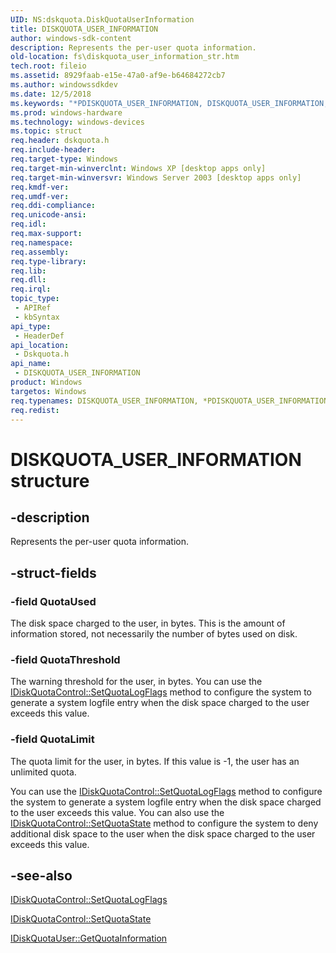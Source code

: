 ```yaml
---
UID: NS:dskquota.DiskQuotaUserInformation
title: DISKQUOTA_USER_INFORMATION
author: windows-sdk-content
description: Represents the per-user quota information.
old-location: fs\diskquota_user_information_str.htm
tech.root: fileio
ms.assetid: 8929faab-e15e-47a0-af9e-b64684272cb7
ms.author: windowssdkdev
ms.date: 12/5/2018
ms.keywords: "*PDISKQUOTA_USER_INFORMATION, DISKQUOTA_USER_INFORMATION, DISKQUOTA_USER_INFORMATION structure [Files], PDISKQUOTA_USER_INFORMATION, PDISKQUOTA_USER_INFORMATION structure pointer [Files], _win32_diskquota_user_information_str, base.diskquota_user_information_str, dskquota/DISKQUOTA_USER_INFORMATION, dskquota/PDISKQUOTA_USER_INFORMATION, fs.diskquota_user_information_str"
ms.prod: windows-hardware
ms.technology: windows-devices
ms.topic: struct
req.header: dskquota.h
req.include-header: 
req.target-type: Windows
req.target-min-winverclnt: Windows XP [desktop apps only]
req.target-min-winversvr: Windows Server 2003 [desktop apps only]
req.kmdf-ver: 
req.umdf-ver: 
req.ddi-compliance: 
req.unicode-ansi: 
req.idl: 
req.max-support: 
req.namespace: 
req.assembly: 
req.type-library: 
req.lib: 
req.dll: 
req.irql: 
topic_type:
 - APIRef
 - kbSyntax
api_type:
 - HeaderDef
api_location:
 - Dskquota.h
api_name:
 - DISKQUOTA_USER_INFORMATION
product: Windows
targetos: Windows
req.typenames: DISKQUOTA_USER_INFORMATION, *PDISKQUOTA_USER_INFORMATION
req.redist: 
---
```


# DISKQUOTA_USER_INFORMATION structure


## -description


Represents the per-user quota information.


## -struct-fields




### -field QuotaUsed

The disk space charged to the user, in bytes. This is the amount of information stored, not necessarily the number of bytes used on disk.


### -field QuotaThreshold

The warning threshold for the user, in bytes. You can use the 
<a href="https://msdn.microsoft.com/8e5a1637-ad10-4a36-8493-b57c254ae273">IDiskQuotaControl::SetQuotaLogFlags</a> method to configure the system to generate a system logfile entry when the disk space charged to the user exceeds this value.


### -field QuotaLimit

The quota limit for the user, in bytes. If this value is -1, the user has an unlimited quota. 




You can use the <a href="https://msdn.microsoft.com/8e5a1637-ad10-4a36-8493-b57c254ae273">IDiskQuotaControl::SetQuotaLogFlags</a> method to configure the system to generate a system logfile entry when the disk space charged to the user exceeds this value. You can also use the 
<a href="https://msdn.microsoft.com/0bbacc3c-e212-4801-95d8-1e260123665d">IDiskQuotaControl::SetQuotaState</a> method to configure the system to deny additional disk space to the user when the disk space charged to the user exceeds this value.


## -see-also




<a href="https://msdn.microsoft.com/8e5a1637-ad10-4a36-8493-b57c254ae273">IDiskQuotaControl::SetQuotaLogFlags</a>



<a href="https://msdn.microsoft.com/0bbacc3c-e212-4801-95d8-1e260123665d">IDiskQuotaControl::SetQuotaState</a>



<a href="https://msdn.microsoft.com/d1640803-965a-473c-bf10-bee51d47fcfa">IDiskQuotaUser::GetQuotaInformation</a>
 

 

